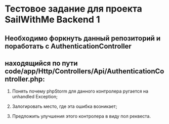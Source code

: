 # Тестовое задание для проекта SailWithMe Backend 1

## Необходимо форкнуть данный репозиторий и поработать с AuthenticationController 
## находящийся по пути code/app/Http/Controllers/Api/AuthenticationController.php:

1) Понять почему phpStorm для данного контролера ругается на unhandled Exception;

2) Залогировать место, где эта ошибка возникает;

3) Предложить улучшения этого контролера в виду пол реквеста.
